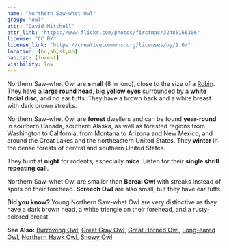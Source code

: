 ```yaml
---
name: "Northern Saw-whet Owl"
group: "owl"
attr: "David Mitchell"
attr_link: "https://www.flickr.com/photos/firstmac/32485166306"
license: "CC BY"
license_link: "https://creativecommons.org/licenses/by/2.0/"
location: [bc,ab,sk,mb]
habitat: [forest]
visibility: low
---
```

Northern Saw-whet Owl are **small**  (8 in long), close to the size of a [Robin](/birds/robin). They have a **large round head**, big **yellow eyes** surrounded by a **white facial disc**, and no ear tufts. They have a brown back and a white breast with dark brown streaks.

Northern Saw-whet Owl are **forest** dwellers and can be found **year-round** in southern Canada, southern Alaska, as well as forested regions from Washington to California, from Montana to Arizona and New Mexico, and around the Great Lakes and the northeastern United States. They **winter** in the dense forests of central and southern United States.

They hunt at **night** for rodents, especially **mice**. Listen for their **single shrill repeating call**.

Northern Saw-whet Owl are smaller than **Boreal Owl** with streaks instead of spots on their forehead. **Screech Owl** are also small, but they have ear tufts.

**Did you know?** Young Northern Saw-whet Owl are very distinctive as they have a dark brown head, a white triangle on their forehead, and a rusty-colored breast.

<!-- generated, do not edit -->
**See Also:**
[Burrowing Owl](/birds/burrowl),
[Great Gray Owl](/birds/gregrowl),
[Great Horned Owl](/birds/grehowl),
[Long-eared Owl](/birds/longowl),
[Northern Hawk Owl](/birds/norhowl),
[Snowy Owl](/birds/snowyowl)
